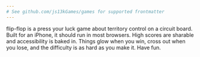 ```yaml
---
# See github.com/js13kGames/games for supported frontmatter
---
```

flip-flop is a press your luck game about territory control on a circuit board. Built for an iPhone, it should run in most browsers. High scores are sharable and accessibility is baked in. Things glow when you win, cross out when you lose, and the difficulty is as hard as you make it. Have fun.
